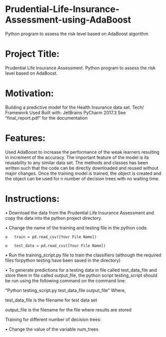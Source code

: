 # Prudential-Life-Insurance-Assessment-using-AdaBoost
Python program to assess the risk level based on AdaBoost algorithm
# Project Title:
Prudential Life Insurance Assessment. Python program to assess the risk level based on AdaBoost.

# Motivation:
Building a predictive model for the Health Insurance data set.
Tech/ Framework Used
	Built with: JetBrains PyCharm 2017.3
See “final_report.pdf” for the documentation

# Features:
Used AdaBoost to increase the performance of the weak learners resulting in increment of the accuracy. The important feature of the model is its reusability to any similar data set. The methods and classes has been written such that the code can be directly downloaded and reused without major changes. Once the training model is trained, the object is created and the object can be used for n number of decision trees with no waiting time.

# Instructions:
•	Download the data from the Prudential Life Insurance Assessment and copy the data into the python project directory.

•	Change the name of the training and testing file in the python code.

	o	train = pd.read_csv([Your File Name])
	
	o	test_data = pd.read_csv([Your File Name])
	
•	Run the training_script.py file to train the classifiers (although the required files forpython  testing have been saved in the directory)

•	To generate predictions for a testing data in file called test_data_file and store them in file called output_file, the python script testing_script should be run using the following command on the command line:

"Python testing_script.py test_data_file output_file"
Where,

test_data_file is the filename for test data set

output_file is the filename for the file where results are stored


Training for different number of decision trees:

•	Change the value of the variable num_trees 
